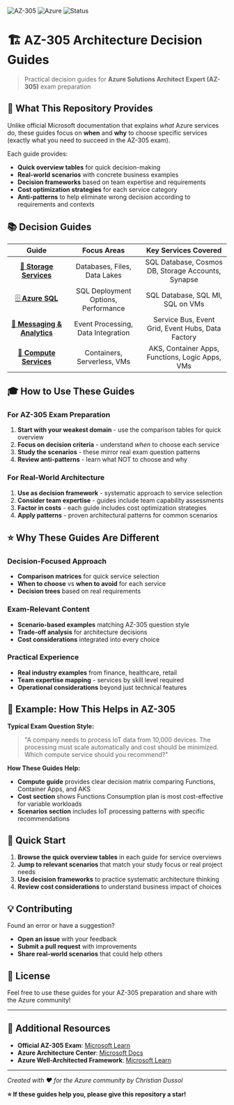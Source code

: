 ![AZ-305](https://img.shields.io/badge/Microsoft-AZ--305-blue)
![Azure](https://img.shields.io/badge/Cloud-Azure-007FFF)
![Status](https://img.shields.io/badge/Status-Active-brightgreen)

# 🏗️ AZ-305 Architecture Decision Guides

> Practical decision guides for **Azure Solutions Architect Expert (AZ-305)** exam preparation

## 🎯 What This Repository Provides

Unlike official Microsoft documentation that explains *what* Azure services do, these guides focus on **when** and **why** to choose specific services (exactly what you need to succeed in the AZ-305 exam).

Each guide provides:
- **Quick overview tables** for quick decision-making
- **Real-world scenarios** with concrete business examples  
- **Decision frameworks** based on team expertise and requirements
- **Cost optimization strategies** for each service category
- **Anti-patterns** to help eliminate wrong decision according to requirements and contexts

## 📚 Decision Guides

| Guide | Focus Areas | Key Services Covered |
|:-----:|:-----------:|:-------------------:|
| [💾 **Storage Services**](./01-storage-services.md) | Databases, Files, Data Lakes | SQL Database, Cosmos DB, Storage Accounts, Synapse |
| [🗄️ **Azure SQL**](./02-azure-sql.md) | SQL Deployment Options, Performance | SQL Database, SQL MI, SQL on VMs |
| [📡 **Messaging & Analytics**](./03-azure-messaging-analytics.md) | Event Processing, Data Integration | Service Bus, Event Grid, Event Hubs, Data Factory |
| [🚀 **Compute Services**](./04-azure-compute-services.md) | Containers, Serverless, VMs | AKS, Container Apps, Functions, Logic Apps, VMs |

## 🎓 How to Use These Guides

### **For AZ-305 Exam Preparation**
1. **Start with your weakest domain** - use the comparison tables for quick overview
2. **Focus on decision criteria** - understand *when* to choose each service
3. **Study the scenarios** - these mirror real exam question patterns
4. **Review anti-patterns** - learn what NOT to choose and why

### **For Real-World Architecture**
1. **Use as decision framework** - systematic approach to service selection
2. **Consider team expertise** - guides include team capability assessments
3. **Factor in costs** - each guide includes cost optimization strategies
4. **Apply patterns** - proven architectural patterns for common scenarios

## ⭐ Why These Guides Are Different

### **Decision-Focused Approach**
- **Comparison matrices** for quick service selection
- **When to choose** vs **when to avoid** for each service
- **Decision trees** based on real requirements

### **Exam-Relevant Content**
- **Scenario-based examples** matching AZ-305 question style
- **Trade-off analysis** for architecture decisions
- **Cost considerations** integrated into every choice

### **Practical Experience**
- **Real industry examples** from finance, healthcare, retail
- **Team expertise mapping** - services by skill level required
- **Operational considerations** beyond just technical features

## 🎯 Example: How This Helps in AZ-305

**Typical Exam Question Style:**
> "A company needs to process IoT data from 10,000 devices. The processing must scale automatically and cost should be minimized. Which compute service should you recommend?"

**How These Guides Help:**
- **Compute guide** provides clear decision matrix comparing Functions, Container Apps, and AKS
- **Cost section** shows Functions Consumption plan is most cost-effective for variable workloads
- **Scenarios section** includes IoT processing patterns with specific recommendations

## 🚀 Quick Start

1. **Browse the quick overview tables** in each guide for service overviews
2. **Jump to relevant scenarios** that match your study focus or real project needs
3. **Use decision frameworks** to practice systematic architecture thinking
4. **Review cost considerations** to understand business impact of choices

## 💡 Contributing

Found an error or have a suggestion? 
- **Open an issue** with your feedback
- **Submit a pull request** with improvements
- **Share real-world scenarios** that could help others

## 📄 License

Feel free to use these guides for your AZ-305 preparation and share with the Azure community!

---

## 🔗 Additional Resources

- **Official AZ-305 Exam**: [Microsoft Learn](https://learn.microsoft.com/en-us/credentials/certifications/exams/az-305/)
- **Azure Architecture Center**: [Microsoft Docs](https://learn.microsoft.com/en-us/azure/architecture/)
- **Azure Well-Architected Framework**: [Microsoft Learn](https://learn.microsoft.com/en-us/azure/well-architected/)

---

*Created with ❤️ for the Azure community by Christian Dussol*

**⭐ If these guides help you, please give this repository a star!**
